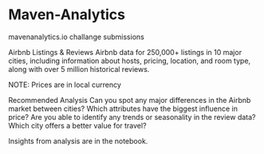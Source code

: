 # Maven-Analytics
mavenanalytics.io challange submissions

Airbnb Listings & Reviews
Airbnb data for 250,000+ listings in 10 major cities, including information about hosts, pricing, location, and room type, along with over 5 million historical reviews.

NOTE: Prices are in local currency

Recommended Analysis
Can you spot any major differences in the Airbnb market between cities?
Which attributes have the biggest influence in price?
Are you able to identify any trends or seasonality in the review data?
Which city offers a better value for travel?

Insights from analysis are in the notebook.
